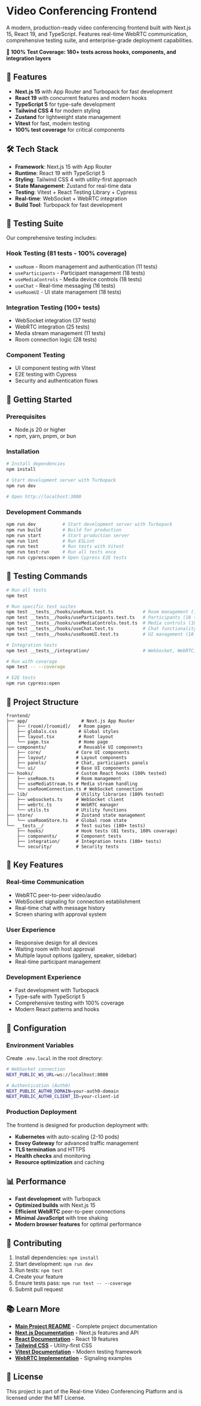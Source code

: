 # Video Conferencing Frontend

A modern, production-ready video conferencing frontend built with Next.js 15, React 19, and TypeScript. Features real-time WebRTC communication, comprehensive testing suite, and enterprise-grade deployment capabilities.

**🧪 100% Test Coverage: 180+ tests across hooks, components, and integration layers**

## 🚀 Features

- **Next.js 15** with App Router and Turbopack for fast development
- **React 19** with concurrent features and modern hooks
- **TypeScript 5** for type-safe development
- **Tailwind CSS 4** for modern styling
- **Zustand** for lightweight state management
- **Vitest** for fast, modern testing
- **100% test coverage** for critical components

## 🛠️ Tech Stack

- **Framework**: Next.js 15 with App Router
- **Runtime**: React 19 with TypeScript 5
- **Styling**: Tailwind CSS 4 with utility-first approach
- **State Management**: Zustand for real-time data
- **Testing**: Vitest + React Testing Library + Cypress
- **Real-time**: WebSocket + WebRTC integration
- **Build Tool**: Turbopack for fast development

## 🧪 Testing Suite

Our comprehensive testing includes:

### Hook Testing (81 tests - 100% coverage)

- `useRoom` - Room management and authentication (11 tests)
- `useParticipants` - Participant management (18 tests)
- `useMediaControls` - Media device controls (18 tests)
- `useChat` - Real-time messaging (16 tests)
- `useRoomUI` - UI state management (18 tests)

### Integration Testing (100+ tests)

- WebSocket integration (37 tests)
- WebRTC integration (25 tests)
- Media stream management (11 tests)
- Room connection logic (28 tests)

### Component Testing

- UI component testing with Vitest
- E2E testing with Cypress
- Security and authentication flows

## 🚦 Getting Started

### Prerequisites

- Node.js 20 or higher
- npm, yarn, pnpm, or bun

### Installation

```bash
# Install dependencies
npm install

# Start development server with Turbopack
npm run dev

# Open http://localhost:3000
```

### Development Commands

```bash
npm run dev          # Start development server with Turbopack
npm run build        # Build for production
npm run start        # Start production server
npm run lint         # Run ESLint
npm run test         # Run tests with Vitest
npm run test:run     # Run all tests once
npm run cypress:open # Open Cypress E2E tests
```

## 🧪 Testing Commands

```bash
# Run all tests
npm test

# Run specific test suites
npm test __tests__/hooks/useRoom.test.ts           # Room management (11 tests)
npm test __tests__/hooks/useParticipants.test.ts   # Participants (18 tests)
npm test __tests__/hooks/useMediaControls.test.ts  # Media controls (18 tests)
npm test __tests__/hooks/useChat.test.ts           # Chat functionality (16 tests)
npm test __tests__/hooks/useRoomUI.test.ts         # UI management (18 tests)

# Integration tests
npm test __tests__/integration/                    # WebSocket, WebRTC, media streams

# Run with coverage
npm test -- --coverage

# E2E tests
npm run cypress:open
```

## 📁 Project Structure

```text
frontend/
├── app/                    # Next.js App Router
│   ├── (room)/[roomid]/   # Room pages
│   ├── globals.css        # Global styles
│   ├── layout.tsx         # Root layout
│   └── page.tsx           # Home page
├── components/            # Reusable UI components
│   ├── core/             # Core UI components
│   ├── layout/           # Layout components
│   ├── panels/           # Chat, participants panels
│   └── ui/               # Base UI components
├── hooks/                # Custom React hooks (100% tested)
│   ├── useRoom.ts        # Room management
│   ├── useMediaStream.ts # Media stream handling
│   └── useRoomConnection.ts # WebSocket connection
├── lib/                  # Utility libraries (100% tested)
│   ├── websockets.ts     # WebSocket client
│   ├── webrtc.ts         # WebRTC manager
│   └── utils.ts          # Utility functions
├── store/                # Zustand state management
│   └── useRoomStore.ts   # Global room state
└── __tests__/            # Test suites (180+ tests)
    ├── hooks/            # Hook tests (81 tests, 100% coverage)
    ├── components/       # Component tests
    ├── integration/      # Integration tests (100+ tests)
    └── security/         # Security tests
```

## 🎯 Key Features

### Real-time Communication

- WebRTC peer-to-peer video/audio
- WebSocket signaling for connection establishment
- Real-time chat with message history
- Screen sharing with approval system

### User Experience

- Responsive design for all devices
- Waiting room with host approval
- Multiple layout options (gallery, speaker, sidebar)
- Real-time participant management

### Development Experience

- Fast development with Turbopack
- Type-safe with TypeScript 5
- Comprehensive testing with 100% coverage
- Modern React patterns and hooks

## 🔧 Configuration

### Environment Variables

Create `.env.local` in the root directory:

```bash
# WebSocket connection
NEXT_PUBLIC_WS_URL=ws://localhost:8080

# Authentication (Auth0)
NEXT_PUBLIC_AUTH0_DOMAIN=your-auth0-domain
NEXT_PUBLIC_AUTH0_CLIENT_ID=your-client-id
```

### Production Deployment

The frontend is designed for production deployment with:

- **Kubernetes** with auto-scaling (2-10 pods)
- **Envoy Gateway** for advanced traffic management
- **TLS termination** and HTTPS
- **Health checks** and monitoring
- **Resource optimization** and caching

## 📊 Performance

- **Fast development** with Turbopack
- **Optimized builds** with Next.js 15
- **Efficient WebRTC** peer-to-peer connections
- **Minimal JavaScript** with tree shaking
- **Modern browser features** for optimal performance

## 🤝 Contributing

1. Install dependencies: `npm install`
2. Start development: `npm run dev`
3. Run tests: `npm test`
4. Create your feature
5. Ensure tests pass: `npm run test -- --coverage`
6. Submit pull request

## 📚 Learn More

- **[Main Project README](../README.md)** - Complete project documentation
- **[Next.js Documentation](https://nextjs.org/docs)** - Next.js features and API
- **[React Documentation](https://react.dev)** - React 19 features
- **[Tailwind CSS](https://tailwindcss.com/docs)** - Utility-first CSS
- **[Vitest Documentation](https://vitest.dev)** - Modern testing framework
- **[WebRTC Implementation](../backend/go/internal/v1/session/webrtc_test.go)** - Signaling examples

## 📄 License

This project is part of the Real-time Video Conferencing Platform and is licensed under the MIT License.
